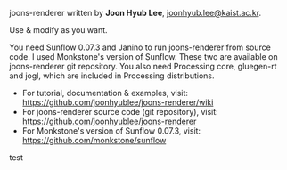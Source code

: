 joons-renderer written by **Joon Hyub Lee**, joonhyub.lee@kaist.ac.kr.

Use & modify as you want.

You need Sunflow 0.07.3 and Janino to run joons-renderer from source code. I used Monkstone's version of Sunflow. These two are available on joons-renderer git repository. You also need Processing core, gluegen-rt and jogl, which are included in Processing distributions.

* For tutorial, documentation & examples, visit: https://github.com/joonhyublee/joons-renderer/wiki  
* For joons-renderer source code (git repository), visit: https://github.com/joonhyublee/joons-renderer
* For Monkstone's version of Sunflow 0.07.3, visit: https://github.com/monkstone/sunflow

test

